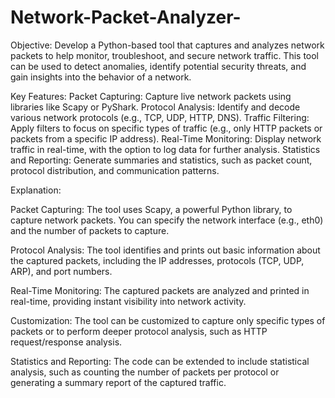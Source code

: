 # Network-Packet-Analyzer-
Objective:
Develop a Python-based tool that captures and analyzes network packets to help monitor, troubleshoot, and secure network traffic. This tool can be used to detect anomalies, identify potential security threats, and gain insights into the behavior of a network.

Key Features:
Packet Capturing: Capture live network packets using libraries like Scapy or PyShark.
Protocol Analysis: Identify and decode various network protocols (e.g., TCP, UDP, HTTP, DNS).
Traffic Filtering: Apply filters to focus on specific types of traffic (e.g., only HTTP packets or packets from a specific IP address).
Real-Time Monitoring: Display network traffic in real-time, with the option to log data for further analysis.
Statistics and Reporting: Generate summaries and statistics, such as packet count, protocol distribution, and communication patterns.

Explanation:


Packet Capturing:
The tool uses Scapy, a powerful Python library, to capture network packets. You can specify the network interface (e.g., eth0) and the number of packets to capture.

Protocol Analysis:
The tool identifies and prints out basic information about the captured packets, including the IP addresses, protocols (TCP, UDP, ARP), and port numbers.

Real-Time Monitoring:
The captured packets are analyzed and printed in real-time, providing instant visibility into network activity.

Customization:
The tool can be customized to capture only specific types of packets or to perform deeper protocol analysis, such as HTTP request/response analysis.

Statistics and Reporting:
The code can be extended to include statistical analysis, such as counting the number of packets per protocol or generating a summary report of the captured traffic.
